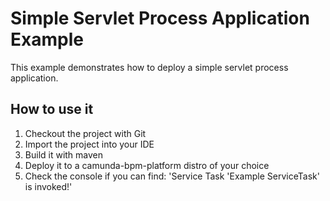 Simple Servlet Process Application Example
==========================================

This example demonstrates how to deploy a simple servlet process application.

How to use it
-----------------------------

1. Checkout the project with Git
2. Import the project into your IDE
3. Build it with maven
4. Deploy it to a camunda-bpm-platform distro of your choice
6. Check the console if you can find: 'Service Task 'Example ServiceTask' is invoked!'

